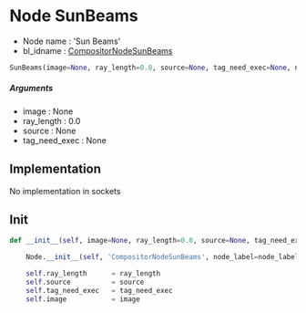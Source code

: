 # Node SunBeams

- Node name : 'Sun Beams'
- bl_idname : [CompositorNodeSunBeams](https://docs.blender.org/api/current/bpy.types.CompositorNodeSunBeams.html)


``` python
SunBeams(image=None, ray_length=0.0, source=None, tag_need_exec=None, node_label=None, node_color=None)
```
##### Arguments

- image : None
- ray_length : 0.0
- source : None
- tag_need_exec : None

## Implementation

No implementation in sockets

## Init

``` python
def __init__(self, image=None, ray_length=0.0, source=None, tag_need_exec=None, node_label=None, node_color=None):

    Node.__init__(self, 'CompositorNodeSunBeams', node_label=node_label, node_color=node_color)

    self.ray_length      = ray_length
    self.source          = source
    self.tag_need_exec   = tag_need_exec
    self.image           = image
```
